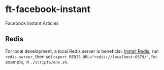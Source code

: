 # ft-facebook-instant
Facebook Instant Articles


## Redis ##
For local development, a local Redis server is beneficial. [Install Redis](http://redis.io/topics/quickstart), run `redis-server`, then set `export REDIS_URL="redis://localhost:6379/"`, for example, in `./scripts/env.sh`.

